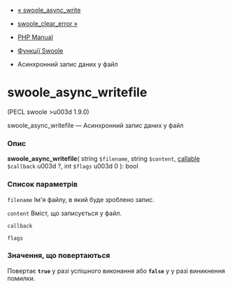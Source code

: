 - [« swoole_async_write](function.swoole-async-write.md)
- [swoole_clear_error »](function.swoole-clear-error.md)

- [PHP Manual](index.md)
- [Функції Swoole](ref.swoole-funcs.md)
- Асинхронний запис даних у файл

# swoole_async_writefile

(PECL swoole \>u003d 1.9.0)

swoole_async_writefile — Асинхронний запис даних у файл

### Опис

**swoole_async_writefile**(
string `$filename`,
string `$content`,
[callable](language.types.callable.md) `$callback` u003d ?,
int `$flags` u003d 0
): bool

### Список параметрів

`filename`
Ім'я файлу, в який буде зроблено запис.

`content`
Вміст, що записується у файл.

`callback`

`flags`

### Значення, що повертаються

Повертає **`true`** у разі успішного виконання або **`false`** у
у разі виникнення помилки.
